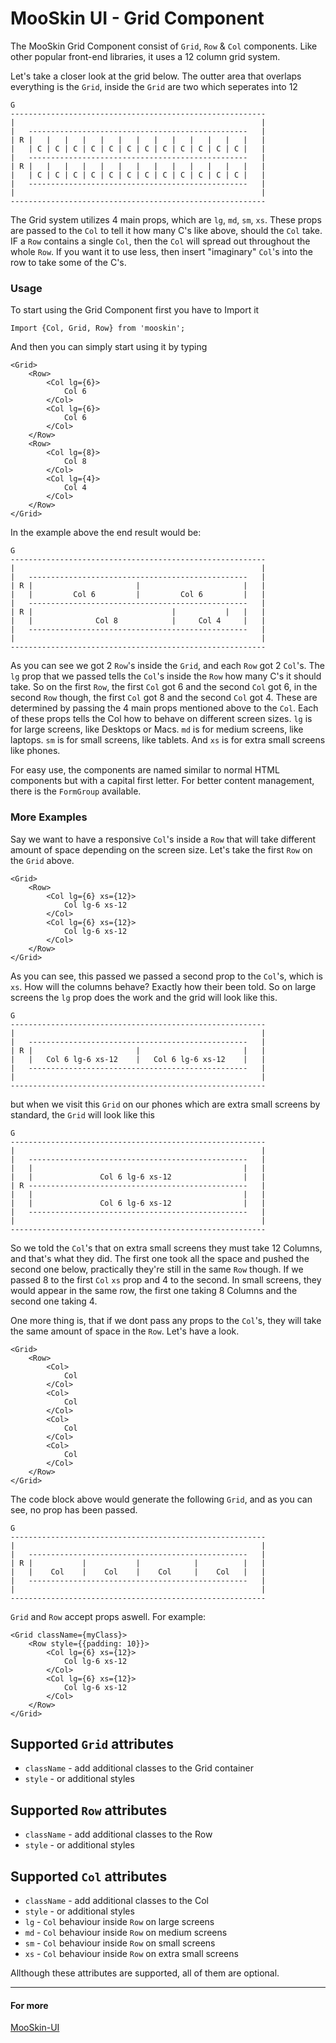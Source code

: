 # MooSkin UI - Grid Component

The MooSkin Grid Component consist of `Grid`, `Row` & `Col` components. Like other popular front-end libraries, it uses a 12 column grid system. 

Let's take a closer look at the grid below. The outter area that overlaps everything is the `Grid`, inside the `Grid` are two <Rows> which seperates into 12 <Cols>

```
G
---------------------------------------------------------
|                                                       |
|   -------------------------------------------------   |
| R |   |   |   |   |   |   |   |   |   |   |   |   |   |
|   | C | C | C | C | C | C | C | C | C | C | C | C |   |
|   -------------------------------------------------   |
| R |   |   |   |   |   |   |   |   |   |   |   |   |   |
|   | C | C | C | C | C | C | C | C | C | C | C | C |   |
|   -------------------------------------------------   |
|                                                       |
---------------------------------------------------------
```

The Grid system utilizes 4 main props, which are `lg`, `md`, `sm`, `xs`. These props are passed to the `Col` to tell it how many C's like above, should the `Col` take. IF a `Row` contains a single `Col`, then the `Col` will spread out throughout the whole `Row`. If you want it to use less, then insert "imaginary" `Col`'s into the row to take some of the C's.

### Usage

To start using the Grid Component first you have to Import it

```
Import {Col, Grid, Row} from 'mooskin';
```

And then you can simply start using it by typing

```
<Grid>
    <Row>
        <Col lg={6}>
            Col 6
        </Col>
        <Col lg={6}>
            Col 6
        </Col>
    </Row>
    <Row>
        <Col lg={8}>
            Col 8
        </Col>
        <Col lg={4}>
            Col 4
        </Col>
    </Row>
</Grid>
```

In the example above the end result would be:

```
G
---------------------------------------------------------
|                                                       |
|   -------------------------------------------------   |
| R |                       |                       |   |
|   |         Col 6         |         Col 6         |   |
|   -------------------------------------------------   |
| R |                               |           |   |   |
|   |              Col 8            |     Col 4     |   |
|   -------------------------------------------------   |
|                                                       |
---------------------------------------------------------
```

As you can see we got 2 `Row`'s inside the `Grid`, and each `Row` got 2 `Col`'s. The `lg` prop that we passed tells the `Col`'s inside the `Row` how many C's it should take. So on the first `Row`, the first `Col` got 6 and the second `Col` got 6, in the second `Row` though, the first `Col` got 8 and the second `Col` got 4. These are determined by passing the 4 main props mentioned above to the `Col`. Each of these props tells the Col how to behave on different screen sizes. `lg` is for large screens, like Desktops or Macs. `md` is for medium screens, like laptops. `sm` is for small screens, like tablets. And `xs` is for extra small screens like phones.

For easy use, the components are named similar to normal HTML components but with a capital first letter.
For better content management, there is the `FormGroup` available.


### More Examples

Say we want to have a responsive `Col`'s inside a `Row` that will take different amount of space depending on the screen size. Let's take the first `Row` on the `Grid` above.

```
<Grid>
    <Row>
        <Col lg={6} xs={12}>
            Col lg-6 xs-12
        </Col>
        <Col lg={6} xs={12}>
            Col lg-6 xs-12
        </Col>
    </Row>
</Grid>
```

As you can see, this passed we passed a second prop to the `Col`'s, which is `xs`. How will the columns behave? Exactly how their been told. So on large screens the `lg` prop does the work and the grid will look like this.

```
G
---------------------------------------------------------
|                                                       |
|   -------------------------------------------------   |
| R |                       |                       |   |
|   |   Col 6 lg-6 xs-12    |   Col 6 lg-6 xs-12    |   |
|   -------------------------------------------------   |
|                                                       |
---------------------------------------------------------
```

but when we visit this `Grid` on our phones which are extra small screens by standard, the `Grid` will look like this

```
G
---------------------------------------------------------
|                                                       |
|   -------------------------------------------------   |
|   |                                               |   |
|   |               Col 6 lg-6 xs-12                |   |
| R -------------------------------------------------   |
|   |                                               |   |
|   |               Col 6 lg-6 xs-12                |   |
|   -------------------------------------------------   |
|                                                       |
---------------------------------------------------------
```

So we told the `Col`'s that on extra small screens they must take 12 Columns, and that's what they did. The first one took all the space and pushed the second one below, practically they're still in the same `Row` though. If we passed 8 to the first `Col` `xs` prop and 4 to the second. In small screens, they would appear in the same row, the first one taking 8 Columns and the second one taking 4.

One more thing is, that if we dont pass any props to the `Col`'s, they will take the same amount of space in the `Row`. Let's have a look.

```
<Grid>
    <Row>
        <Col>
            Col
        </Col>
        <Col>
            Col
        </Col>
        <Col>
            Col
        </Col>
        <Col>
            Col
        </Col>
    </Row>
</Grid>
```

The code block above would generate the following `Grid`, and as you can see, no prop has been passed.

```
G
---------------------------------------------------------
|                                                       |
|   -------------------------------------------------   |
| R |           |           |            |          |   |
|   |    Col    |    Col    |    Col     |    Col   |   |
|   -------------------------------------------------   |
|                                                       |
---------------------------------------------------------
```


`Grid` and `Row` accept props aswell. For example:

```
<Grid className={myClass}>
    <Row style={{padding: 10}}>
        <Col lg={6} xs={12}>
            Col lg-6 xs-12
        </Col>
        <Col lg={6} xs={12}>
            Col lg-6 xs-12
        </Col>
    </Row>
</Grid>
```

## Supported `Grid` attributes

* `className` - add additional classes to the Grid container
* `style` - or additional styles

## Supported `Row` attributes

* `className` - add additional classes to the Row
* `style` - or additional styles

## Supported `Col` attributes

* `className` - add additional classes to the Col
* `style` - or additional styles
* `lg` - `Col` behaviour inside `Row` on large screens
* `md` - `Col` behaviour inside `Row` on medium screens
* `sm` - `Col` behaviour inside `Row` on small screens
* `xs` - `Col` behaviour inside `Row` on extra small screens

Allthough these attributes are supported, all of them are optional.

___

#### For more

[MooSkin-UI](https://github.com/moosend/mooskin-ui)